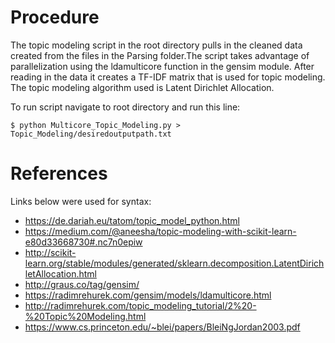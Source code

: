 # Procedure
The topic modeling script in the root directory pulls in the cleaned data created from the files in the Parsing folder.The script takes advantage of parallelization using the ldamulticore function in the gensim module. After reading in the data it creates a TF-IDF matrix that is used for topic modeling. The topic modeling algorithm used is Latent Dirichlet Allocation.

To run script navigate to root directory and run this line:
```shell
$ python Multicore_Topic_Modeling.py > Topic_Modeling/desiredoutputpath.txt
```

# References
Links below were used for syntax:
* https://de.dariah.eu/tatom/topic_model_python.html
* https://medium.com/@aneesha/topic-modeling-with-scikit-learn-e80d33668730#.nc7n0epiw
* http://scikit-learn.org/stable/modules/generated/sklearn.decomposition.LatentDirichletAllocation.html
* http://graus.co/tag/gensim/
* https://radimrehurek.com/gensim/models/ldamulticore.html
* http://radimrehurek.com/topic_modeling_tutorial/2%20-%20Topic%20Modeling.html
* https://www.cs.princeton.edu/~blei/papers/BleiNgJordan2003.pdf

